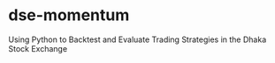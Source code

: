 # dse-momentum
Using Python to Backtest and Evaluate Trading Strategies in the Dhaka Stock Exchange
